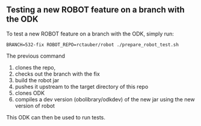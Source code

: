 ## Testing a new ROBOT feature on a branch with the ODK

To test a new ROBOT feature on a branch with the ODK, simply run:


```
BRANCH=532-fix ROBOT_REPO=rctauber/robot ./prepare_robot_test.sh 
```

The previous command 

1. clones the repo, 
1. checks out the branch with the fix
1. build the robot jar 
1. pushes it upstream to the target directory of this repo
1. clones ODK
1. compiles a dev version (obolibrary/odkdev) of the new jar using the new version of robot

This ODK can then be used to run tests.